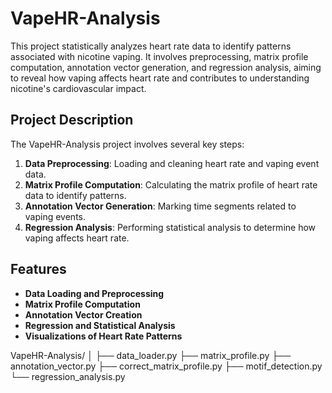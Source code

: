 # VapeHR-Analysis
This project statistically analyzes heart rate data to identify patterns associated with nicotine vaping. It involves preprocessing, matrix profile computation, annotation vector generation, and regression analysis, aiming to reveal how vaping affects heart rate and contributes to understanding nicotine's cardiovascular impact.
## Project Description

The VapeHR-Analysis project involves several key steps:
1. **Data Preprocessing**: Loading and cleaning heart rate and vaping event data.
2. **Matrix Profile Computation**: Calculating the matrix profile of heart rate data to identify patterns.
3. **Annotation Vector Generation**: Marking time segments related to vaping events.
4. **Regression Analysis**: Performing statistical analysis to determine how vaping affects heart rate.

## Features

- **Data Loading and Preprocessing**
- **Matrix Profile Computation**
- **Annotation Vector Creation**
- **Regression and Statistical Analysis**
- **Visualizations of Heart Rate Patterns**

VapeHR-Analysis/
│
├── data_loader.py
├── matrix_profile.py
├── annotation_vector.py
├── correct_matrix_profile.py
├── motif_detection.py
└── regression_analysis.py
